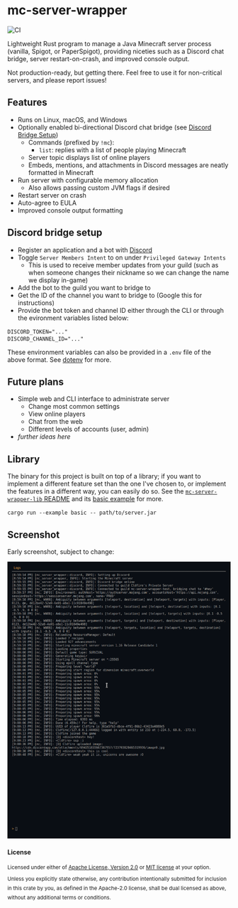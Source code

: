 # mc-server-wrapper

![CI](https://github.com/Cldfire/mc-server-wrapper/workflows/CI/badge.svg)

Lightweight Rust program to manage a Java Minecraft server process (vanilla, Spigot, or PaperSpigot), providing niceties such as a Discord chat bridge, server restart-on-crash, and improved console output.

Not production-ready, but getting there. Feel free to use it for non-critical servers, and please report issues!

## Features

* Runs on Linux, macOS, and Windows
* Optionally enabled bi-directional Discord chat bridge (see [Discord Bridge Setup](#discord-bridge-setup))
    * Commands (prefixed by `!mc`):
        * `list`: replies with a list of people playing Minecraft
    * Server topic displays list of online players
    * Embeds, mentions, and attachments in Discord messages are neatly formatted in Minecraft
* Run server with configurable memory allocation
    * Also allows passing custom JVM flags if desired
* Restart server on crash
* Auto-agree to EULA
* Improved console output formatting

## Discord bridge setup

* Register an application and a bot with [Discord](https://discordapp.com/developers/applications)
* Toggle `Server Members Intent` to on under `Privileged Gateway Intents`
  * This is used to receive member updates from your guild (such as when someone changes their nickname so we can change the name we display in-game)
* Add the bot to the guild you want to bridge to
* Get the ID of the channel you want to bridge to (Google this for instructions)
* Provide the bot token and channel ID either through the CLI or through the evironment variables listed below:

```
DISCORD_TOKEN="..."
DISCORD_CHANNEL_ID="..."
```

These environment variables can also be provided in a `.env` file of the above format. See [dotenv](https://github.com/dotenv-rs/dotenv) for more.

## Future plans

* Simple web and CLI interface to administrate server
    * Change most common settings
    * View online players
    * Chat from the web
    * Different levels of accounts (user, admin)
* _further ideas here_

## Library

The binary for this project is built on top of a library; if you want to implement a different feature set than the one I've chosen to, or implement the features in a different way, you can easily do so. See the [`mc-server-wrapper-lib` README](mc-server-wrapper-lib/README.md) and its [basic example](mc-server-wrapper-lib/examples/basic.rs) for more.

```
cargo run --example basic -- path/to/server.jar
```

## Screenshot

Early screenshot, subject to change:

![demo screenshot showing off the TUI](tui-demo.png)

#### License

<sup>
Licensed under either of <a href="LICENSE-APACHE">Apache License, Version
2.0</a> or <a href="LICENSE-MIT">MIT license</a> at your option.
</sup>

<br>

<sub>
Unless you explicitly state otherwise, any contribution intentionally submitted
for inclusion in this crate by you, as defined in the Apache-2.0 license, shall
be dual licensed as above, without any additional terms or conditions.
</sub>
